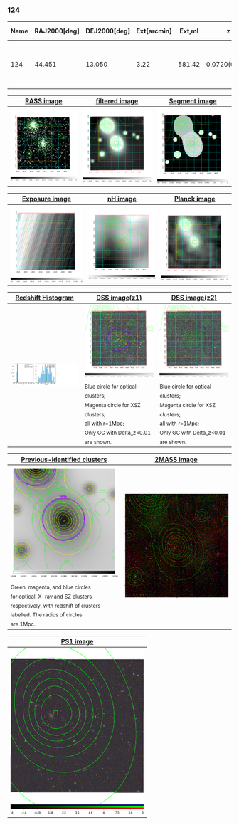 <div STYLE="page-break-after: always;"></div>

### 124

|Name|RAJ2000[deg]|DEJ2000[deg] |Ext[arcmin]| Ext,ml | z | z_src| C|GC(XSZ,Delta_z<0.01)| GC(OPT,Delta_z<0.01)|GC| R_sig[arcmin] | R500[arcmin] | R500[Mpc]| CRsig[c/s] | CR500[c/s] |L500[1E44 erg/s]|F500[1E-12 erg/s/cm^2]| M500[1E14 Msun]|Tx[keV]|Cnt_sig|Beta|Rc[arcmin]|Comment|Alias|
|---|---|---|---|---|---|------|---|--------|---------|----------|---|---|---|---|---|---|---|---|---|---|---|---|---|---|
|124| 44.451| 13.050| 3.22| 581.42| 0.0720(0.006)| z1, z_xsz| B| MCXC, PSZ2, Tar, XB| A, N| A, MCXC, N, PSZ2, Tar, W, XB| 24.700| 13.716| 1.129| 1.048(0.078)| 0.976(0.073)| 2.153(0.053)| 17.020(0.422)| 4.38(0.05)| 5.45(0.04)| 517.2| 0.795(-0.044+0.053)| 5.062(-0.445+0.505)| -| k399|

|[RASS image](../image/124/124_img.pdf)|[filtered image](../image/124/124_fil.pdf)|[Segment image](../image/124/124_seg.pdf)|
|-------------------|--------------------|-------------------|
| <img src="../image/124/124_img.png" width="300">  | <img src="../image/124/124_fil.png" width="300">   | <img src="../image/124/124_seg.png" width="300">  |

|[Exposure image](../image/124/124_mex.pdf)| [nH image](../image/124/124_nh.pdf)| [Planck image](../image/124/124_p.pdf)|
|-------------------|--------------------|-------------------|
|<img src="../image/124/124_mex.png" width="300">   | <img src="../image/124/124_nh.png" width="300">    | <img src="../image/124/124_p.png" width="300"> |

|[Redshift Histogram](../image/124/124_zg.pdf) | [DSS image(z1)](../image/124/124_dss_z1.pdf)      |  [DSS image(z2)](../image/124/124_dss_z2.pdf)    |
|-------------------|--------------------|-------------------|
|<img src="../image/124/124_zg.png" width="300"> |<img src="../image/124/124_dss_z1.png" width="300"> <sub><br>Blue circle for optical clusters; <br>Magenta circle for XSZ clusters; <br>all with r=1Mpc; <br>Only GC with Delta_z<0.01 are shown. </sub>| <img src="../image/124/124_dss_z2.png" width="300"><sub><br>Blue circle for optical clusters; <br>Magenta circle for XSZ clusters; <br>all with r=1Mpc; <br>Only GC with Delta_z<0.01 are shown. </sub> |

|[Previous-identified clusters](../image/124/124_gc.pdf) | [2MASS image](../image/124/124_2mass.pdf)      |
|-------------------|-------------------|
|<img src=../image/124/124_gc.png width="300"> <br><sub>Green, magenta, and blue circles <br>for optical, X-ray and SZ clusters <br>respectively, with redshift of clusters <br>labelled. The radius of circles <br>are 1Mpc.</sub>|<img src="../image/124/124_2mass.png" width="300">  |

|[PS1 image](../image/124/124_ps1.pdf)            |
|-------------------|
| <img src="../image/124/124_ps1.png" width="300">  |

